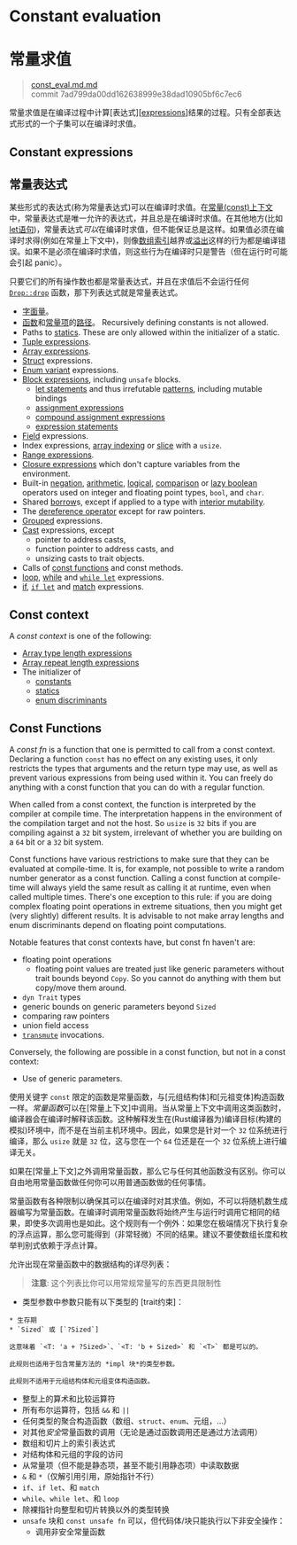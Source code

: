 # Constant evaluation
# 常量求值

>[const_eval.md.md](https://github.com/rust-lang/reference/blob/master/src/const_eval.md.md)\
>commit  7ad799da00dd162638999e38dad10905bf6c7ec6

常量求值是在编译过程中计算[表达式][[expressions]]结果的过程。只有全部表达式形式的一个子集可以在编译时求值。

## Constant expressions
## 常量表达式

某些形式的表达式(称为常量表达式)可以在编译时求值。在[常量(const)上下文](#const-context)中，常量表达式是唯一允许的表达式，并且总是在编译时求值。在其他地方(比如 [let语句][let statements])，常量表达式*可以*在编译时求值，但不能保证总是这样。如果值必须在编译时求得(例如在常量上下文中)，则像[数组索引][array indexing]越界或[溢出][overflow]这样的行为都是编译错误。如果不是必须在编译时求值，则这些行为在编译时只是警告（但在运行时可能会引起 panic）。

只要它们的所有操作数也都是常量表达式，并且在求值后不会运行任何 [`Drop::drop`][destructors] 函数，那下列表达式就是常量表达式。

* [字面量][Literals]。
* [函数][functions]和[常量项][constants]的[路径][Paths]。
  Recursively defining constants is not allowed.
* Paths to [statics]. These are only allowed within the initializer of a static.
* [Tuple expressions].
* [Array expressions].
* [Struct] expressions.
* [Enum variant] expressions.
* [Block expressions], including `unsafe` blocks.
    * [let statements] and thus irrefutable [patterns], including mutable bindings
    * [assignment expressions]
    * [compound assignment expressions]
    * [expression statements]
* [Field] expressions.
* Index expressions, [array indexing] or [slice] with a `usize`.
* [Range expressions].
* [Closure expressions] which don't capture variables from the environment.
* Built-in [negation], [arithmetic], [logical], [comparison] or [lazy boolean]
  operators used on integer and floating point types, `bool`, and `char`.
* Shared [borrow]s, except if applied to a type with [interior mutability].
* The [dereference operator] except for raw pointers.
* [Grouped] expressions.
* [Cast] expressions, except
  * pointer to address casts,
  * function pointer to address casts, and
  * unsizing casts to trait objects.
* Calls of [const functions] and const methods.
* [loop], [while] and [`while let`] expressions.
* [if], [`if let`] and [match] expressions.

## Const context

A _const context_ is one of the following:

* [Array type length expressions]
* [Array repeat length expressions][array expressions]
* The initializer of
  * [constants]
  * [statics]
  * [enum discriminants]

## Const Functions

A _const fn_ is a function that one is permitted to call from a const context. Declaring a function
`const` has no effect on any existing uses, it only restricts the types that arguments and the
return type may use, as well as prevent various expressions from being used within it. You can freely do anything with a const function that
you can do with a regular function.

When called from a const context, the function is interpreted by the
compiler at compile time. The interpretation happens in the
environment of the compilation target and not the host. So `usize` is
`32` bits if you are compiling against a `32` bit system, irrelevant
of whether you are building on a `64` bit or a `32` bit system.

Const functions have various restrictions to make sure that they can be
evaluated at compile-time. It is, for example, not possible to write a random
number generator as a const function. Calling a const function at compile-time
will always yield the same result as calling it at runtime, even when called
multiple times. There's one exception to this rule: if you are doing complex
floating point operations in extreme situations, then you might get (very
slightly) different results. It is advisable to not make array lengths and enum
discriminants depend on floating point computations.


Notable features that const contexts have, but const fn haven't are:

* floating point operations
  * floating point values are treated just like generic parameters without trait bounds beyond
  `Copy`. So you cannot do anything with them but copy/move them around.
* `dyn Trait` types
* generic bounds on generic parameters beyond `Sized`
* comparing raw pointers
* union field access
* [`transmute`] invocations.

Conversely, the following are possible in a const function, but not in a const context:

* Use of generic parameters.

[arithmetic]:           expressions/operator-expr.md#arithmetic-and-logical-binary-operators
[array expressions]:    expressions/array-expr.md
[array indexing]:       expressions/array-expr.md#array-and-slice-indexing-expressions
[array indexing]:       expressions/array-expr.md#array-and-slice-indexing-expressions
[array type length expressions]: types/array.md
[assignment expressions]: expressions/operator-expr.md#assignment-expressions
[compound assignment expressions]: expressions/operator-expr.md#compound-assignment-expressions
[block expressions]:    expressions/block-expr.md
[borrow]:               expressions/operator-expr.md#borrow-operators
[cast]:                 expressions/operator-expr.md#type-cast-expressions
[closure expressions]:  expressions/closure-expr.md
[comparison]:           expressions/operator-expr.md#comparison-operators
[const functions]:      items/functions.md#const-functions
[constants]:            items/constant-items.md
[dereference operator]: expressions/operator-expr.md#the-dereference-operator
[destructors]:          destructors.md
[enum discriminants]:   items/enumerations.md#custom-discriminant-values-for-fieldless-enumerations
[enum variant]:         expressions/enum-variant-expr.md
[expression statements]: statements.md#expression-statements
[expressions]:          expressions.md
[field]:                expressions/field-expr.md
[functions]:            items/functions.md
[grouped]:              expressions/grouped-expr.md
[interior mutability]:  interior-mutability.md
[if]:                   expressions/if-expr.md#if-expressions
[`if let`]:             expressions/if-expr.md#if-let-expressions
[lazy boolean]:         expressions/operator-expr.md#lazy-boolean-operators
[let statements]:       statements.md#let-statements
[literals]:             expressions/literal-expr.md
[logical]:              expressions/operator-expr.md#arithmetic-and-logical-binary-operators
[loop]:                 expressions/loop-expr.md#infinite-loops
[match]:                expressions/match-expr.md
[negation]:             expressions/operator-expr.md#negation-operators
[overflow]:             expressions/operator-expr.md#overflow
[paths]:                expressions/path-expr.md
[patterns]:             patterns.md
[range expressions]:    expressions/range-expr.md
[slice]:                types/slice.md
[statics]:              items/static-items.md
[struct]:               expressions/struct-expr.md
[tuple expressions]:    expressions/tuple-expr.md
[`transmute`]:          ../std/mem/fn.transmute.html
[while]:                expressions/loop-expr.md#predicate-loops
[`while let`]:          expressions/loop-expr.md#predicate-pattern-loops


使用关键字 `const` 限定的函数是常量函数，与[元组结构体]和[元祖变体]构造函数一样。*常量函数*可以在[常量上下文]中调用。当从常量上下文中调用这类函数时，编译器会在编译时解释该函数。这种解释发生在(Rust编译器为)编译目标(构建的模拟)环境中，而不是在当前主机环境中。因此，如果您是针对一个 `32` 位系统进行编译，那么 `usize` 就是 `32` 位，这与您在一个 `64` 位还是在一个 `32` 位系统上进行编译无关。

如果在[常量上下文]之外调用常量函数，那么它与任何其他函数没有区别。你可以自由地用常量函数做任何你可以用普通函数做的任何事情。

常量函数有各种限制以确保其可以在编译时对其求值。例如，不可以将随机数生成器编写为常量函数。在编译时调用常量函数将始终产生与运行时调用它相同的结果，即使多次调用也是如此。这个规则有一个例外：如果您在极端情况下执行复杂的浮点运算，那么您可能得到（非常轻微）不同的结果。建议不要使数组长度和枚举判别式依赖于浮点计算。

允许出现在常量函数中的数据结构的详尽列表：
<!--Exhaustive list of permitted structures in const functions: TobeModify-->

> **注意**: 这个列表比你可以用常规常量写的东西更具限制性

* 类型参数中参数只能有以下类型的 [trait约束]：
<!--* Type parameters where the parameters only have any [trait bounds] of the following kind: TobeModify-->
    * 生存期
    * `Sized` 或 [`?Sized`]

    这意味着 `<T: 'a + ?Sized>`、`<T: 'b + Sized>` 和 `<T>` 都是可以的。
    
    此规则也适用于包含常量方法的 *impl 块*的类型参数。
    
    此规则不适用于元组结构体和元组变体构造函数。    

* 整型上的算术和比较运算符
* 所有布尔运算符，包括 `&&` 和 `||`
* 任何类型的聚合构造函数（数组、`struct`、`enum`、元组，…）
* 对其他*安全*常量函数的调用（无论是通过函数调用还是通过方法调用）
* 数组和切片上的索引表达式
* 对结构体和元组的字段的访问
* 从常量项（但不能是静态项，甚至不能引用静态项）中读取数据
* `&` 和 `*`（仅解引用引用，原始指针不行）
* `if`、`if let`、和 `match`
* `while`、`while let`、和 `loop`
* 除裸指针向整型和切片转换以外的类型转换
* `unsafe` 块和 `const unsafe fn` 可以，但代码体/块只能执行以下非安全操作：
    * 调用非安全常量函数
